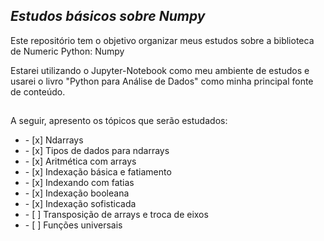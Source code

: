 ## *Estudos básicos sobre Numpy*
<p>Este repositório tem o objetivo organizar meus estudos sobre a biblioteca de Numeric Python: Numpy</p>
<p>Estarei utilizando o Jupyter-Notebook como meu ambiente de estudos e usarei o livro "Python para Análise de Dados" como minha principal fonte de conteúdo.</p>

##

<p> A seguir, apresento os tópicos que serão estudados: </p>
<ul>
    <li> - [x] Ndarrays </li>
    <li> - [x] Tipos de dados para ndarrays </li>
    <li> - [x] Aritmética com arrays </li>
    <li> - [x] Indexação básica e fatiamento </li>
    <li> - [x] Indexando com fatias </li>
    <li> - [x] Indexação booleana </li>
    <li> - [x] Indexação sofisticada </li>
    <li> - [ ] Transposição de arrays e troca de eixos </li>
    <li> - [ ] Funções universais </li>
</ul>

##

